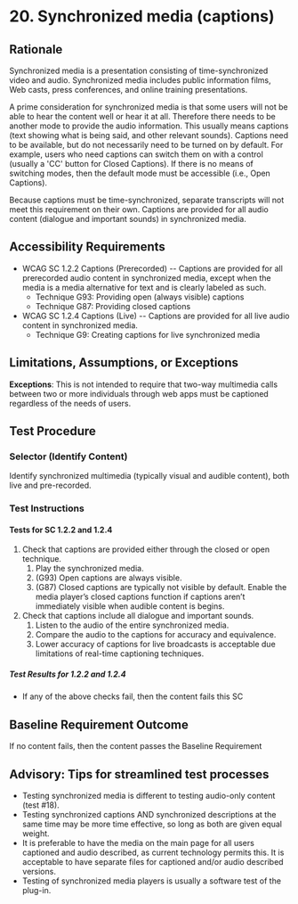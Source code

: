 # 20. Synchronized media (captions)
## Rationale
Synchronized media is a presentation consisting of time-synchronized video and audio. Synchronized media includes public information films, Web casts, press conferences, and online training presentations.

A prime consideration for synchronized media is that some users will not be able to hear the content well or hear it at all. Therefore there needs to be another mode to provide the audio information. This usually means captions (text showing what is being said, and other relevant sounds). Captions need to be available, but do not necessarily need to be turned on by default. For example, users who need captions can switch them on with a control (usually a 'CC' button for Closed Captions). If there is no means of switching modes, then the default mode must be accessible (i.e., Open Captions).

Because captions must be time-synchronized, separate transcripts will not meet this requirement on their own.
Captions are provided for all audio content (dialogue and important sounds) in synchronized media.

## Accessibility Requirements
* WCAG SC 1.2.2 Captions (Prerecorded) -- Captions are provided for all prerecorded audio content in synchronized media, except when the media is a media alternative for text and is clearly labeled as such.
  * Technique G93: Providing open (always visible) captions
  * Technique G87: Providing closed captions
* WCAG SC 1.2.4 Captions (Live) -- Captions are provided for all live audio content in synchronized media.
  * Technique G9: Creating captions for live synchronized media

## Limitations, Assumptions, or Exceptions
**Exceptions**: This is not intended to require that two-way multimedia calls between two or more individuals through web apps must be captioned regardless of the needs of users.

## Test Procedure
### Selector (Identify Content)
Identify synchronized multimedia (typically visual and audible content), both live and pre-recorded.

### Test Instructions
#### Tests for SC 1.2.2 and 1.2.4
1.	Check that captions are provided either through the closed or open technique.
    1. Play the synchronized media.
    2. (G93) Open captions are always visible.
    3. (G87) Closed captions are typically not visible by default. Enable the media player’s closed captions function if captions aren’t immediately visible when audible content is begins.
2.	Check that captions include all dialogue and important sounds.
    1. Listen to the audio of the entire synchronized media.
    2. Compare the audio to the captions for accuracy and equivalence.
    3. Lower accuracy of captions for live broadcasts is acceptable due limitations of real-time captioning techniques.

##### Test Results for 1.2.2 and 1.2.4
* If any of the above checks fail, then the content fails this SC

## Baseline Requirement Outcome
If no content fails, then the content passes the Baseline Requirement

## Advisory: Tips for streamlined test processes
* Testing synchronized media is different to testing audio-only content (test #18).
* Testing synchronized captions AND synchronized descriptions at the same time may be more time effective, so long as both are given equal weight.
* It is preferable to have the media on the main page for all users captioned and audio described, as current technology permits this. It is acceptable to have separate files for captioned and/or audio described versions.
* Testing of synchronized media players is usually a software test of the plug-in.
